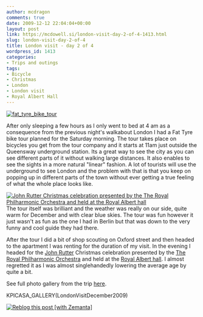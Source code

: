 ```yaml
---
author: mcdragon
comments: true
date: 2009-12-12 22:04:04+00:00
layout: post
link: https://mcdowell.si/london-visit-day-2-of-4-1413.html
slug: london-visit-day-2-of-4
title: London visit - day 2 of 4
wordpress_id: 1413
categories:
- Trips and outings
tags:
- Bicycle
- Christmas
- London
- London visit
- Royal Albert Hall
---
```


[![fat_tyre_bike_tour](https://mcdowell.si/wp-content/uploads/2009/12/fat_tyre_bike_tour1-1.jpg)](https://mcdowell.si/wp-content/uploads/2009/12/fat_tyre_bike_tour1.jpg)




After only sleeping a few hours as I only went to bed at 4 am as a consequence from the previous night's walkabout London I had a Fat Tyre bike tour planned for the Saturday morning. The tour takes place on bicycles you get from the tour company and it starts at 11am just outside the Queensway underground station. Its a great way to see the city as you can see different parts of it without walking large distances. It also enables to see the sights in a more natural "linear" fashion. A lot of tourists will use the underground to see London and the problem with that is that you keep on popping up in different parts of the town without ever getting a true feeling of what the whole place looks like.


[![John Rutter Christmas celebration presented by the The Royal Philharmonic Orchestra and held at the Royal Albert hall](https://mcdowell.si/wp-content/uploads/2009/12/photo1-1-225x300.jpg)](https://mcdowell.si/wp-content/uploads/2009/12/photo1.jpg)The tour itself was brilliant and the weather was really on our side, quite warm for December and with clear blue skies. The tour was fun however it just wasn't as fun as the one I had in Berlin but that was down to the very funny and cool guide they had there.

After the tour I did a bit of shop scouting on Oxford street and then headed to the apartment I was renting for the duration of my visit. In the evening I headed for the [John Rutter](http://en.wikipedia.org/wiki/John_Rutter) Christmas celebration presented by the [The Royal Philharmonic Orchestra](http://en.wikipedia.org/wiki/Royal_Philharmonic_Orchestra) and held at the [Royal Albert hall](http://en.wikipedia.org/wiki/Royal_Albert_Hall). I almost regretted it as I was almost singlehandedly lowering the average age by quite a bit.

See full photo gallery from the trip [here](https://mcdowell.si/about/gallery?album=LondonVisitDecember2009).

KPICASA_GALLERY(LondonVisitDecember2009)


[![Reblog this post [with Zemanta]](http://img.zemanta.com/reblog_e.png?x-id=6c4163c2-398f-488a-b040-342f5263dc0e)](http://reblog.zemanta.com/zemified/6c4163c2-398f-488a-b040-342f5263dc0e/)
